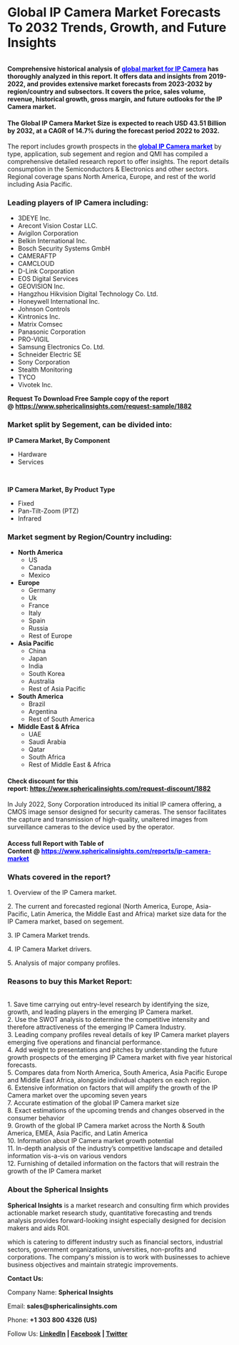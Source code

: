 <h1 class="mb10">Global IP Camera Market Forecasts To 2032 Trends, Growth, and Future Insights</h1>
<div class="mb20"><img class="img-fluid" src="https://webyourself.eu//content/uploads//photos/2024/08/webyourself_249018bd6170725abf63cfad091f11a4.webp" alt="" /></div>
<div class="blog-text text-with-list" dir="auto">
<p><strong>Comprehensive historical analysis of&nbsp;<span style="color: #0000ff;"><a style="color: #0000ff;" href="https://www.sphericalinsights.com/reports/ip-camera-market" target="_blank">global market for IP Camera</a></span> has thoroughly analyzed in this report. It offers data and insights from 2019-2022, and provides extensive market forecasts from 2023-2032 by region/country and subsectors. It covers the price, sales volume, revenue, historical growth, gross margin, and future outlooks for the IP Camera market.</strong></p>
<h4><strong>The Global IP Camera Market Size is expected to reach USD 43.51 Billion by 2032, at a CAGR of 14.7% during the forecast period 2022 to 2032.</strong></h4>
<p>The report includes growth prospects in the&nbsp;<strong><span style="color: #0000ff;"><a style="color: #0000ff;" href="https://www.sphericalinsights.com/reports/ip-camera-market" target="_blank">global IP Camera market</a></span></strong>&nbsp;by type, application, sub segement and region and QMI has compiled a comprehensive detailed research report to offer insights. The report details consumption in the Semiconductors &amp; Electronics and other sectors. Regional coverage spans North America, Europe, and rest of the world including Asia Pacific.</p>
<h3><strong>Leading players of IP Camera including:</strong></h3>
<ul>
<li>3DEYE Inc.</li>
<li>Arecont Vision Costar LLC.</li>
<li>Avigilon Corporation</li>
<li>Belkin International Inc.</li>
<li>Bosch Security Systems GmbH</li>
<li>CAMERAFTP</li>
<li>CAMCLOUD</li>
<li>D-Link Corporation</li>
<li>EOS Digital Services</li>
<li>GEOVISION Inc.</li>
<li>Hangzhou Hikvision Digital Technology Co. Ltd.</li>
<li>Honeywell International Inc.</li>
<li>Johnson Controls</li>
<li>Kintronics Inc.</li>
<li>Matrix Comsec</li>
<li>Panasonic Corporation</li>
<li>PRO-VIGIL</li>
<li>Samsung Electronics Co. Ltd.</li>
<li>Schneider Electric SE</li>
<li>Sony Corporation</li>
<li>Stealth Monitoring</li>
<li>TYCO</li>
<li>Vivotek Inc.</li>
</ul>
<p><strong>Request To Download Free Sample copy of the report @&nbsp;<a href="https://www.sphericalinsights.com/request-sample/1882">https://www.sphericalinsights.com/request-sample/1882</a></strong></p>
<h3><strong>Market split by Segement, can be divided into:</strong></h3>
<p><strong>IP Camera Market, By Component</strong></p>
<ul>
<li>Hardware</li>
<li>Services</li>
</ul>
<p>&nbsp;</p>
<p><strong>IP Camera Market, By Product Type</strong></p>
<ul>
<li>Fixed</li>
<li>Pan-Tilt-Zoom (PTZ)</li>
<li>Infrared</li>
</ul>
<h3><strong>Market segment by Region/Country including:</strong></h3>
<ul>
<li><strong>North America</strong>
<ul>
<li>US</li>
<li>Canada</li>
<li>Mexico</li>
</ul>
</li>
<li><strong>Europe</strong>
<ul>
<li>Germany</li>
<li>Uk</li>
<li>France</li>
<li>Italy</li>
<li>Spain</li>
<li>Russia</li>
<li>Rest of Europe</li>
</ul>
</li>
<li><strong>Asia Pacific</strong>
<ul>
<li>China</li>
<li>Japan</li>
<li>India</li>
<li>South Korea</li>
<li>Australia</li>
<li>Rest of Asia Pacific</li>
</ul>
</li>
<li><strong>South America</strong>
<ul>
<li>Brazil</li>
<li>Argentina</li>
<li>Rest of South America</li>
</ul>
</li>
<li><strong>Middle East &amp; Africa</strong>
<ul>
<li>UAE</li>
<li>Saudi Arabia</li>
<li>Qatar</li>
<li>South Africa</li>
<li>Rest of Middle East &amp; Africa</li>
</ul>
</li>
</ul>
<h4>Check discount for this report:&nbsp;<a href="https://www.sphericalinsights.com/request-discount/1882">https://www.sphericalinsights.com/request-discount/1882</a></h4>
<p>In July 2022, Sony Corporation introduced its initial IP camera offering, a CMOS image sensor designed for security cameras. The sensor facilitates the capture and transmission of high-quality, unaltered images from surveillance cameras to the device used by the operator.</p>
<h4>Access full Report with Table of Content&nbsp;@&nbsp;<span style="color: #0000ff;"><a style="color: #0000ff;" href="https://www.sphericalinsights.com/reports/ip-camera-market" target="_blank">https://www.sphericalinsights.com/reports/ip-camera-market</a></span></h4>
<h3><strong>Whats covered in the report?</strong></h3>
<p>1. Overview of the IP Camera market.</p>
<p>2. The current and forecasted regional (North America, Europe, Asia-Pacific, Latin America, the Middle East and Africa) market size data for the IP Camera market, based on segement.</p>
<p>3. IP Camera Market trends.</p>
<p>4. IP Camera Market drivers.</p>
<p>5. Analysis of major company profiles.</p>
<h3><strong>Reasons to buy this Market Report:</strong></h3>
<p><br />1. Save time carrying out entry-level research by identifying the size, growth, and leading players in the emerging IP Camera market.<br />2. Use the SWOT analysis to determine the competitive intensity and therefore attractiveness of the emerging IP Camera Industry.<br />3. Leading company profiles reveal details of key IP Camera market players emerging five operations and financial performance.<br />4. Add weight to presentations and pitches by understanding the future growth prospects of the emerging IP Camera market with five year historical forecasts.<br />5. Compares data from North America, South America, Asia Pacific Europe and Middle East Africa, alongside individual chapters on each region.<br />6. Extensive information on factors that will amplify the growth of the IP Camera market over the upcoming seven years<br />7. Accurate estimation of the global IP Camera market size<br />8. Exact estimations of the upcoming trends and changes observed in the consumer behavior<br />9. Growth of the global IP Camera market across the North &amp; South America, EMEA, Asia Pacific, and Latin America<br />10. Information about IP Camera market growth potential<br />11. In-depth analysis of the industry&rsquo;s competitive landscape and detailed information vis-a-vis on various vendors<br />12. Furnishing of detailed information on the factors that will restrain the growth of the IP Camera market</p>
<h3><strong>About the Spherical Insights</strong></h3>
<p><strong>Spherical Insights</strong>&nbsp;is a market research and consulting firm which provides actionable market research study, quantitative forecasting and trends analysis provides forward-looking insight especially designed for decision makers and aids ROI.</p>
<p>which is catering to different industry such as financial sectors, industrial sectors, government organizations, universities, non-profits and corporations. The company's mission is to work with businesses to achieve business objectives and maintain strategic improvements.</p>
<p><strong>Contact Us:</strong></p>
<p>Company Name:&nbsp;<strong>Spherical Insights</strong></p>
<p>Email:&nbsp;<strong>sales@sphericalinsights.com</strong></p>
<p>Phone:&nbsp;<strong>+1 303 800 4326 (US)</strong></p>
<p>Follow Us:&nbsp;<strong><a href="https://www.linkedin.com/company/spherical-insight/"><u>LinkedIn</u></a>&nbsp;|&nbsp;<a href="https://www.facebook.com/sphericalinsights22"><u>Facebook</u></a>&nbsp;|&nbsp;<a href="https://twitter.com/SInsights_US"><u>Twitter</u></a></strong></p>
</div>
